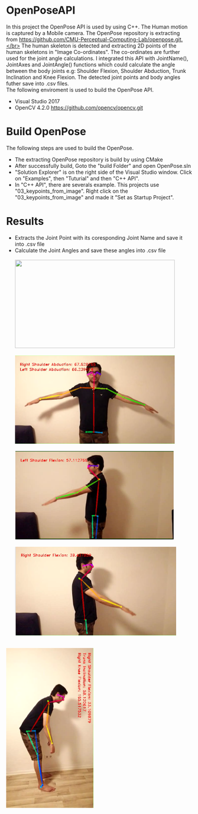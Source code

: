 # OpenPoseAPI
In this project the OpenPose API is used by using C++. The Human motion is captured by a Mobile camera. The OpenPose repository is extracting from https://github.com/CMU-Perceptual-Computing-Lab/openpose.git.</br>
The human skeleton is detected and extracting 2D points of the human skeletons in "Image Co-ordinates". The co-ordinates are further used for the joint angle calculations. I integrated this API with JointName(), JointAxes and JointAngle() functions which could calculate the angle between the body joints e.g: Shoulder Flexion, Shoulder Abduction, Trunk Inclination and Knee Flexion. The detected joint points and body angles futher save into .csv files.</br>
The following enviroment is used to build the OpenPose API.
- Visual Studio 2017
- OpenCV 4.2.0 https://github.com/opencv/opencv.git
# Build OpenPose
The following steps are used to build the OpenPose.
- The extracting OpenPose repository is build by using CMake
- After successfully build, Goto the "build Folder" and open OpenPose.sln
- "Solution Explorer" is on the right side of the Visual Studio window. Click on "Examples", then "Tuturial" and then "C++ API".
- In "C++ API", there are severals example. This projects use "03_keypoints_from_image". Right click on the "03_keypoints_from_image" and made it "Set as Startup Project".
# Results
- Extracts the Joint Point with its coresponding Joint Name and save it into .csv file
- Calculate the Joint Angles and save these angles into .csv file<br/><br/>
<img src="Result/SkeletonDetection_AngleCalculation.gif" width = "432" height = "238" /><br/><br/>
<img src = "Result/Img01.png" width = "432" height = "238"><br/><br/>
<img src = "Result/Img02.png" width = "430" height = "238"><br/><br/>
<img src = "Result/Img03.png" width = "436" height = "239"><br/><br/>
<img src = "Result/Img04.png" width = "237" height = "432">
